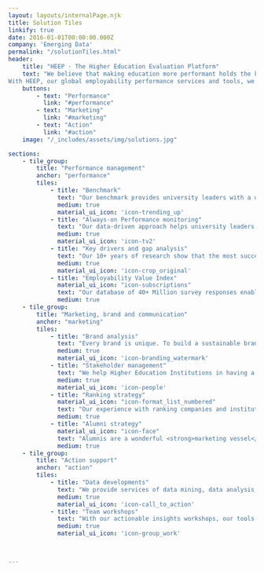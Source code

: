 ```yaml
---
layout: layouts/internalPage.njk
title: Solution Tiles
linkify: true
date: 2016-01-01T00:00:00.000Z
company: 'Emerging Data'
permalink: "/solutionTiles.html"
header:
    title: "HEEP · The Higher Education Evaluation Platform"
    text: "We believe that making education more performant holds the keys to a better world. We bring forward Higher Education around the world.
With HEEP, our global employability performance services and tools, we help universities review traditional university performance assessment concepts and grow their brand value and their revenue."
    buttons:
        - text: "Performance"
          link: "#performance"
        - text: "Marketing"
          link: "#marketing"
        - text: "Action"
          link: "#action"
    image: "/_includes/assets/img/solutions.jpg"

sections:
    - tile_group:
        title: "Performance management"
        anchor: "performance"
        tiles:
            - title: "Benchmark"
              text: "Our benchmark provides university leaders with a detailed picture of their institution’s performance compared to peers. With over <strong>1 Million university reviews by employers across years</strong>, geographies and industries, it offers a <strong>global standard to measure and manage employability performance</strong>."
              medium: true
              material_ui_icon: 'icon-trending_up'
            - title: "Always-on Performance monitoring"
              text: "Our data-driven approach helps university leaders review their employability strategy, generate their organisation’s KPIs, deduct targeted actions and achieve their goals. Our <strong>dashboard</strong> is dynamic and  always-on. It includes the most <strong>accurate and recent data</strong> and easy-to-interpret charts to monitor performance."
              medium: true
              material_ui_icon: 'icon-tv2'
            - title: "Key drivers and gap analysis"
              text: "Our 10+ years of research show that the most successful institutions align strongly with <strong>key drivers for success</strong>, which are rooted in deep expertise in industry-university relations and employability skill development. Our tool helps you <strong>identify and close the gaps</strong> in your institutions."
              medium: true
              material_ui_icon: 'icon-crop_original'
            - title: "Employability Value Index"
              material_ui_icon: "icon-subscriptions"
              text: "Our database of 40+ Million survey responses enables us to benchmark employability performance and generate indexes like the Employability Value Index. The EVI is a <strong>leading indicator of sustained performance in graduate employability</strong>. It measures the performance of your institution in key drivers of employability."
              medium: true
    - tile_group:
        title: "Marketing, brand and communication"
        anchor: "marketing"
        tiles:
            - title: "Brand analysis"
              text: "Every brand is unique. To build a sustainable brand personality, it is necessary to know accurately how it is perceived in different stakeholders groups. Our data-based brand analysis concept helps you <strong>unveil your potential</strong> and build a <strong>unique brand identity</strong>."
              medium: true
              material_ui_icon: 'icon-branding_watermark'
            - title: "Stakeholder management"
              text: "We help Higher Education Institutions in having a <strong>better understanding of their stakeholder's concerns and interests</strong>. That leads to a potential increase in the institution's value and a reduction in costs, if the data extracted from all the relevant sources is perfectly <strong>understood and processed</strong>."
              medium: true
              material_ui_icon: 'icon-people'
            - title: "Ranking strategy"
              material_ui_icon: "icon-format_list_numbered"
              text: "Our experience with ranking companies and institutions, on top of our <strong>constant analisis of the educational market</strong>, has given us a <strong>sharable knowledge</strong> about what can be done to achieve better results in Rankings"
              medium: true
            - title: "Alumni strategy"
              material_ui_icon: "icon-face"
              text: "Alumnis are a wonderful <strong>marketing vessel</strong> for the institution if well employed. We provide the means to generate <strong>valuable content</strong> from surveys, interviews or social data. Their achievements, careers, social contributions can be a great inspiration for future students"
              medium: true
    - tile_group:
        title: "Action support"
        anchor: "action"
        tiles:
            - title: "Data developments"
              text: "We provide services of data mining, data analysis, augmented analytics, and full stack application development for desktop and mobile. "
              medium: true
              material_ui_icon: 'icon-call_to_action'
            - title: "Team workshops"
              text: "With our actionable insights workshops, our tools and our action plans, we empower and align your teams. We help your organization <strong>learn how to turn data into action</strong>."
              medium: true
              material_ui_icon: 'icon-group_work'
 


---
```

